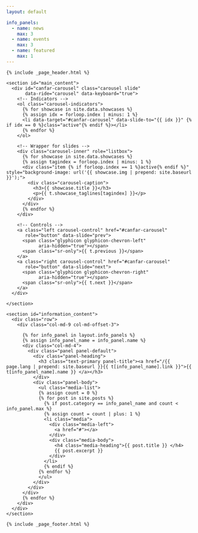 ```yaml
---
layout: default

info_panels:
  - name: news
    max: 3
  - name: events
    max: 3
  - name: featured
    max: 1
---
```


<div id="container" class="container">
  <div class="row">

    {% include _page_header.html %}

    <section id="main_content">
      <div id="canfar-carousel" class="carousel slide"
           data-ride="carousel" data-keyboard="true">
        <!-- Indicators -->
        <ol class="carousel-indicators">
          {% for showcase in site.data.showcases %}
          {% assign idx = forloop.index | minus: 1 %}
          <li data-target="#canfar-carousel" data-slide-to="{{ idx }}" {% if idx == 0 %}class="active"{% endif %}></li>
          {% endfor %}
        </ol>

        <!-- Wrapper for slides -->
        <div class="carousel-inner" role="listbox">
          {% for showcase in site.data.showcases %}
          {% assign tagindex = forloop.index | minus: 1 %}
          <div class="item {% if forloop.index == 1 %}active{% endif %}" style="background-image: url('{{ showcase.img | prepend: site.baseurl }}');">
            <div class="carousel-caption">
              <h3>{{ showcase.title }}</h3>
              <p>{{ t.showcase_taglines[tagindex] }}</p>
            </div>
          </div>
          {% endfor %}
        </div>

        <!-- Controls -->
        <a class="left carousel-control" href="#canfar-carousel"
           role="button" data-slide="prev">
          <span class="glyphicon glyphicon-chevron-left"
                aria-hidden="true"></span>
          <span class="sr-only">{{ t.previous }}</span>
        </a>
        <a class="right carousel-control" href="#canfar-carousel"
           role="button" data-slide="next">
          <span class="glyphicon glyphicon-chevron-right"
                aria-hidden="true"></span>
          <span class="sr-only">{{ t.next }}</span>
        </a>
      </div>

    </section>

    <section id="information_content">
      <div class="row">
        <div class="col-md-9 col-md-offset-3">

          {% for info_panel in layout.info_panels %}
          {% assign info_panel_name = info_panel.name %}
          <div class="col-md-4">
            <div class="panel panel-default">
              <div class="panel-heading">
                <h3 class="text-primary panel-title"><a href="/{{ page.lang | prepend: site.baseurl }}{{ t[info_panel_name].link }}">{{ t[info_panel_name].name }} </a></h3>
              </div>
              <div class="panel-body">
                <ul class="media-list">
                {% assign count = 0 %}
                {% for post in site.posts %}
                  {% if post.category == info_panel_name and count < info_panel.max %}
                  {% assign count = count | plus: 1 %}
                  <li class="media">
                    <div class="media-left">
                      <a href="#"></a>
                    </div>
                    <div class="media-body">
                      <h4 class="media-heading">{{ post.title }} </h4>
                      {{ post.excerpt }}
                    </div>
                  </li>
                  {% endif %}
                {% endfor %}
                </ul>
              </div>
            </div>
          </div>
          {% endfor %}
        </div>
      </div>
    </section>

    {% include _page_footer.html %}

  </div>
</div>